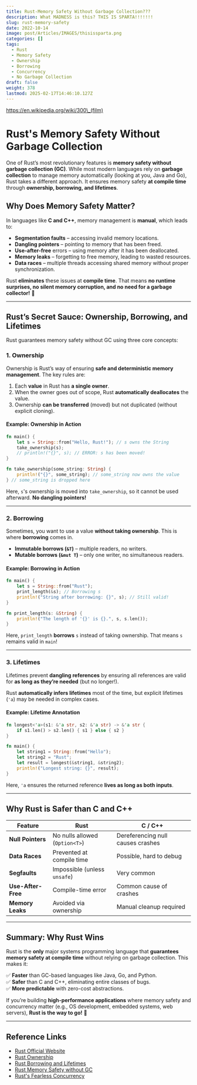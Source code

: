 ```yaml
---
title: Rust-Memory Safety Without Garbage Collection???
description: What MADNESS is this? THIS IS SPARTA!!!!!!!
slug: rust-memory-safety
date: 2022-10-14
image: post/Articles/IMAGES/thisissparta.png
categories: []
tags:
  - Rust
  - Memory Safety
  - Ownership
  - Borrowing
  - Concurrency
  - No Garbage Collection
draft: false
weight: 378
lastmod: 2025-02-17T14:46:10.127Z
---
```

https://en.wikipedia.org/wiki/300\_(film)

# Rust's Memory Safety Without Garbage Collection

One of Rust’s most revolutionary features is **memory safety without garbage collection (GC)**. While most modern languages rely on **garbage collection** to manage memory automatically (looking at you, Java and Go), Rust takes a different approach. It ensures memory safety **at compile time** through **ownership, borrowing, and lifetimes**.

## Why Does Memory Safety Matter?

In languages like **C and C++**, memory management is **manual**, which leads to:

* **Segmentation faults** – accessing invalid memory locations.
* **Dangling pointers** – pointing to memory that has been freed.
* **Use-after-free** errors – using memory after it has been deallocated.
* **Memory leaks** – forgetting to free memory, leading to wasted resources.
* **Data races** – multiple threads accessing shared memory without proper synchronization.

Rust **eliminates** these issues at **compile time**. That means **no runtime surprises, no silent memory corruption, and no need for a garbage collector!** 🚀

***

## Rust’s Secret Sauce: Ownership, Borrowing, and Lifetimes

Rust guarantees memory safety without GC using three core concepts:

### 1. Ownership

Ownership is Rust’s way of ensuring **safe and deterministic memory management**. The key rules are:

1. Each **value** in Rust has **a single owner**.
2. When the owner goes out of scope, Rust **automatically deallocates** the value.
3. Ownership **can be transferred** (moved) but not duplicated (without explicit cloning).

#### Example: Ownership in Action

```rust
fn main() {
    let s = String::from("Hello, Rust!"); // s owns the String
    take_ownership(s);
    // println!("{}", s); // ERROR: s has been moved!
}

fn take_ownership(some_string: String) {
    println!("{}", some_string); // some_string now owns the value
} // some_string is dropped here
```

Here, `s`'s ownership is moved into `take_ownership`, so it cannot be used afterward. **No dangling pointers!**

***

### 2. Borrowing

Sometimes, you want to use a value **without taking ownership**. This is where **borrowing** comes in.

* **Immutable borrows (`&T`)** – multiple readers, no writers.
* **Mutable borrows (`&mut T`)** – only one writer, no simultaneous readers.

#### Example: Borrowing in Action

```rust
fn main() {
    let s = String::from("Rust");
    print_length(&s); // Borrowing s
    println!("String after borrowing: {}", s); // Still valid!
}

fn print_length(s: &String) {
    println!("The length of '{}' is {}.", s, s.len());
}
```

Here, `print_length` **borrows** `s` instead of taking ownership. That means `s` remains valid in `main`!

***

### 3. Lifetimes

Lifetimes prevent **dangling references** by ensuring all references are valid for **as long as they’re needed** (but no longer!).

Rust **automatically infers lifetimes** most of the time, but explicit lifetimes (`'a`) may be needed in complex cases.

#### Example: Lifetime Annotation

```rust
fn longest<'a>(s1: &'a str, s2: &'a str) -> &'a str {
    if s1.len() > s2.len() { s1 } else { s2 }
}

fn main() {
    let string1 = String::from("Hello");
    let string2 = "Rust";
    let result = longest(&string1, &string2);
    println!("Longest string: {}", result);
}
```

Here, `'a` ensures the returned reference **lives as long as both inputs**.

***

## Why Rust is Safer than C and C++

| Feature            | Rust                           | C / C++                           |
| ------------------ | ------------------------------ | --------------------------------- |
| **Null Pointers**  | No nulls allowed (`Option<T>`) | Dereferencing null causes crashes |
| **Data Races**     | Prevented at compile time      | Possible, hard to debug           |
| **Segfaults**      | Impossible (unless `unsafe`)   | Very common                       |
| **Use-After-Free** | Compile-time error             | Common cause of crashes           |
| **Memory Leaks**   | Avoided via ownership          | Manual cleanup required           |

***

## Summary: Why Rust Wins

Rust is the **only** major systems programming language that **guarantees memory safety at compile time** without relying on garbage collection. This makes it:

✅ **Faster** than GC-based languages like Java, Go, and Python.\
✅ **Safer** than C and C++, eliminating entire classes of bugs.\
✅ **More predictable** with zero-cost abstractions.

If you’re building **high-performance applications** where memory safety and concurrency matter (e.g., OS development, embedded systems, web servers), **Rust is the way to go!** 🚀

***

## Reference Links

* [Rust Official Website](https://www.rust-lang.org/)
* [Rust Ownership](https://doc.rust-lang.org/book/ch04-00-understanding-ownership.html)
* [Rust Borrowing and Lifetimes](https://doc.rust-lang.org/book/ch10-03-lifetime-syntax.html)
* [Rust Memory Safety without GC](https://doc.rust-lang.org/book/ch15-00-smart-pointers.html)
* [Rust's Fearless Concurrency](https://doc.rust-lang.org/book/ch16-00-concurrency.html)
